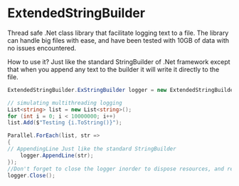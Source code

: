 # ExtendedStringBuilder
Thread safe .Net class library that facilitate logging text to a file.
The library can handle big files with ease, and have been tested with 10GB of data with no issues encountered.

How to use it? 
Just like the standard StringBuilder of .Net framework except that when you append any text to the builder it will write it directly to the file.

```c#
ExtendedStringBuilder.ExStringBuilder logger = new ExtendedStringBuilder.ExStringBuilder("log.txt");

// simulating multithreading logging
List<string> list = new List<string>();
for (int i = 0; i < 10000000; i++)
list.Add($"Testing {i.ToString()}");

Parallel.ForEach(list, str =>
{
// AppendingLine Just like the standard StringBuilder
    logger.AppendLine(str);
});
//Don't forget to close the logger inorder to dispose resources, and realase filelock
logger.Close();           
 ```
